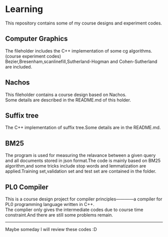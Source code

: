 # Learning
This repository contains some of my course designs and experiment codes.  
## Computer Graphics
The fileholder includes the C++ implementation of some cg algorithms.(course experiment codes)  
Bezier,Bresenham,scanlinefill,Sutherland-Hogman and Cohen-Sutherland are included.  
## Nachos
This fileholder contains a course design based on Nachos.  
Some details are described in the README.md of this holder.  
## Suffix tree
The C++ implementation of suffix tree.Some details are in the README.md.  
## BM25 
The program is used for measuring the relavance between a given query and all documents stored in json format.The code is mainly based on BM25 algorithm,and some tricks include stop words and lemmatization are applied.Training set,validation set and test set are contained in the folder.  
## PL0 Compiler
This is a course design project for compiler principles————a compiler for PL0 programming language written in C++.  
The complier only gives the intermediate codes due to course time constraint.And there are still some problems remain.  
___   
Maybe someday I will review these codes :D  